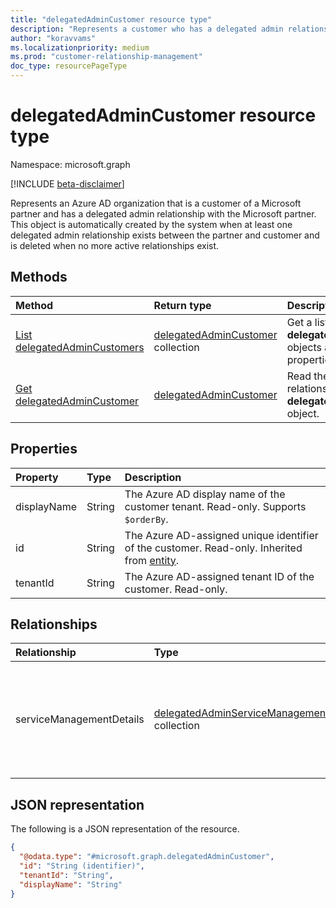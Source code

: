 ```yaml
---
title: "delegatedAdminCustomer resource type"
description: "Represents a customer who has a delegated admin relationship with a Microsoft partner."
author: "koravvams"
ms.localizationpriority: medium
ms.prod: "customer-relationship-management"
doc_type: resourcePageType
---
```


# delegatedAdminCustomer resource type

Namespace: microsoft.graph

[!INCLUDE [beta-disclaimer](../../includes/beta-disclaimer.md)]

Represents an Azure AD organization that is a customer of a Microsoft partner and has a delegated admin relationship with the Microsoft partner. This object is automatically created by the system when at least one delegated admin relationship exists between the partner and customer and is deleted when no more active relationships exist.

## Methods
|Method|Return type|Description|
|:---|:---|:---|
|[List delegatedAdminCustomers](../api/tenantrelationship-list-delegatedadmincustomers.md)|[delegatedAdminCustomer](delegatedadmincustomer.md) collection|Get a list of the **delegatedAdminCustomer** objects and their properties.|
|[Get delegatedAdminCustomer](../api/delegatedadmincustomer-get.md)|[delegatedAdminCustomer](delegatedadmincustomer.md)|Read the properties and relationships of a **delegatedAdminCustomer** object.|

## Properties
|Property|Type|Description|
|:---|:---|:---|
|displayName|String|The Azure AD display name of the customer tenant. Read-only. Supports `$orderBy`. |
|id|String|The Azure AD-assigned unique identifier of the customer. Read-only. Inherited from [entity](../resources/entity.md).|
|tenantId|String|The Azure AD-assigned tenant ID of the customer. Read-only.|

## Relationships
|Relationship|Type|Description|
|:---|:---|:---|
|serviceManagementDetails|[delegatedAdminServiceManagementDetail](delegatedadminservicemanagementdetail.md) collection|Contains the management details of a service in the customer tenant that's managed by delegated administration.|

## JSON representation
The following is a JSON representation of the resource.
<!-- {
  "blockType": "resource",
  "keyProperty": "id",
  "@odata.type": "microsoft.graph.delegatedAdminCustomer",
  "baseType": "microsoft.graph.entity",
  "openType": false
}
-->
``` json
{
  "@odata.type": "#microsoft.graph.delegatedAdminCustomer",
  "id": "String (identifier)",
  "tenantId": "String",
  "displayName": "String"
}
```
